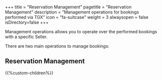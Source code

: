 +++
title = "Reservation Management"
pagetitle = "Reservation Management"
description = "Management operations for bookings performed via TGX"
icon = "fa-suitcase"
weight = 3
alwaysopen = false
isDirectory=false
+++

Management operations allows you to operate over the performed bookings with a specific Seller.

There are two main operations to manage bookings:

## Reservation Management
{{%custom-children%}}
